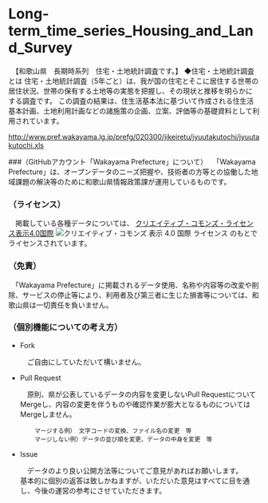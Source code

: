 # Long-term_time_series_Housing_and_Land_Survey
　【和歌山県　長期時系列　住宅・土地統計調査です。】
◆住宅・土地統計調査とは
住宅・土地統計調査（5年ごと）は、我が国の住宅とそこに居住する世帯の居住状況、世帯の保有する土地等の実態を把握し、その現状と推移を明らかにする調査です。 
この調査の結果は、住生活基本法に基づいて作成される住生活基本計画、土地利用計画などの諸施策の企画、立案、評価等の基礎資料として利用されています。 

http://www.pref.wakayama.lg.jp/prefg/020300/jikeiretu/jyuutakutochi/jyuutakutochi.xls

###（GitHubアカウント「Wakayama Prefecture」について）
　「Wakayama Prefecture」は、オープンデータのニーズ把握や、技術者の方等との協働した地域課題の解決等のために和歌山県情報政策課が運用しているものです。

### （ライセンス）

　掲載している各種データについては、
[クリエイティブ・コモンズ・ライセンス表示4.0国際](https://creativecommons.org/licenses/by/4.0/deed.ja)
![クリエイティブ・コモンズ 表示 4.0 国際 ライセンス](https://licensebuttons.net/l/by/4.0/88x31.png)
のもとでライセンスされています。

### （免責）

　「Wakayama Prefecture」に掲載されるデータ使用、名称や内容等の改変や削除、サービスの停止等により、利用者及び第三者に生じた損害等については、和歌山県は一切責任を負いません。

### （個別機能についての考え方）

- Fork

    　ご自由にしていただいて構いません。

- Pull Request

    　原則、県が公表しているデータの内容を変更しないPull RequestについてMergeし、内容の変更を伴うものや確認作業が膨大となるものについてはMergeしません。

          マージする例）　文字コードの変換、ファイル名の変更　等
          マージしない例）データの並び順を変更、データの中身を変更　等

- Issue

    　データのより良い公開方法等についてご意見があればお願いします。<br />
    基本的に個別の返答は致しかねますが、いただいた意見はすべてに目を通し、今後の運営の参考にさせていただきます。
